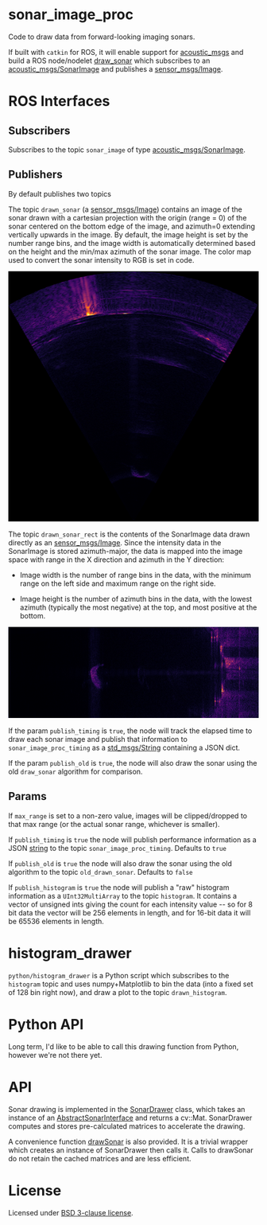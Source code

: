 # sonar_image_proc

Code to draw data from forward-looking imaging sonars.

If built with `catkin` for ROS, it will enable support for
[acoustic_msgs](https://github.com/apl-ocean-engineering/hydrographic_msgs/tree/main/acoustic_msgs)
and build a ROS node/nodelet
[draw_sonar](https://github.com/apl-ocean-engineering/libdraw_sonar/tree/master/src_ros)
which subscribes to an
[acoustic_msgs/SonarImage](https://github.com/apl-ocean-engineering/hydrographic_msgs/blob/main/acoustic_msgs/msg/SonarImage.msg)
and publishes a
[sensor_msgs/Image](https://docs.ros.org/en/melodic/api/sensor_msgs/html/msg/Image.html).


# ROS Interfaces
## Subscribers

Subscribes to the topic `sonar_image` of type [acoustic_msgs/SonarImage](https://github.com/apl-ocean-engineering/hydrographic_msgs/blob/main/acoustic_msgs/msg/SonarImage.msg).


## Publishers

By default publishes two topics

The topic `drawn_sonar` (a [sensor_msgs/Image](https://docs.ros.org/en/melodic/api/sensor_msgs/html/msg/Image.html)) contains an image of the sonar drawn with a cartesian projection
with the origin (range = 0) of the sonar centered on the bottom edge of
the image, and azimuth=0 extending vertically upwards in the image.  By default,
the image height is set by the number range bins, and the image width is
automatically determined based on the height and the min/max azimuth of the
sonar image.   The color map used to convert the sonar intensity to RGB is set
in code.

![](drawn_sonar.png)

The topic `drawn_sonar_rect` is the contents of the SonarImage data drawn
directly as an
[sensor_msgs/Image](https://docs.ros.org/en/melodic/api/sensor_msgs/html/msg/Image.html).
Since the intensity data in the SonarImage is stored azimuth-major, the data is
mapped into the image space with range in the X direction and azimuth in the Y
direction:

 * Image width is the number of range bins in the data, with the minimum range
   on the left side and maximum range on the right side.

 * Image height is the number of azimuth bins in the data, with the lowest
   azimuth (typically the most negative) at the top, and most positive at the
   bottom.

![](drawn_sonar_rect.png)

If the param `publish_timing` is `true`, the node will track the elapsed time to
draw each sonar image and publish that information to `sonar_image_proc_timing`
as a
[std_msgs/String](http://docs.ros.org/en/noetic/api/std_msgs/html/msg/String.html)
containing a JSON dict.

If the param `publish_old` is `true`, the node will also draw the sonar using
the old `draw_sonar` algorithm for comparison.

## Params

If `max_range` is set to a non-zero value, images will be clipped/dropped to that max range (or the actual sonar range, whichever is smaller).

If `publish_timing` is `true` the node will publish performance information as a
JSON [string](http://docs.ros.org/en/noetic/api/std_msgs/html/msg/String.html)
to the topic `sonar_image_proc_timing`.  Defaults to `true`

If `publish_old` is `true` the node will also draw the sonar using the old
algorithm to the topic `old_drawn_sonar`.   Defaults to `false`

If `publish_histogram` is `true` the node will publish a "raw" histogram information as a `UInt32MultiArray` to the topic `histogram`.   It contains a vector of unsigned ints giving the count for each intensity value -- so for 8 bit data the vector will be 256 elements in length, and for 16-bit data it will be 65536 elements in length.


# histogram_drawer

`python/histogram_drawer` is a Python script which subscribes to the `histogram` topic and uses numpy+Matplotlib to bin the data (into a fixed set of 128 bin right now), and draw a plot to the topic `drawn_histogram`.
# Python API

Long term, I'd like to be able to call this drawing function from Python,
however we're not there yet.

# API

Sonar drawing is implemented in the [SonarDrawer](include/sonar_image_proc/SonarDrawer.h) class, which takes an instance of an [AbstractSonarInterface](include/sonar_image_proc/AbstractSonarInterface.h) and returns a cv::Mat.   SonarDrawer computes and stores pre-calculated matrices to accelerate the drawing.

A convenience function [drawSonar](include/sonar_image_proc/DrawSonar.h) is also provided.  It is a trivial wrapper which creates an instance of SonarDrawer then calls it.  Calls to drawSonar do not retain the cached matrices and are less efficient.

# License

Licensed under [BSD 3-clause license](LICENSE).
